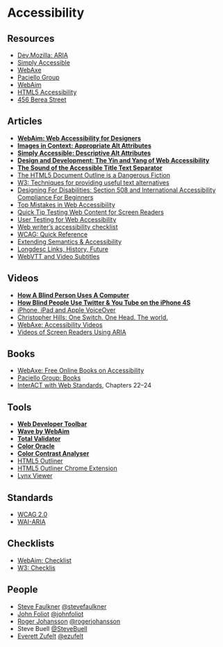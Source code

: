 # Accessibility

## Resources

- [Dev.Mozilla: ARIA](https://developer.mozilla.org/en/aria)
- [Simply Accessible](http://simplyaccessible.com/)
- [WebAxe](http://www.webaxe.org/)
- [Paciello Group](http://www.paciellogroup.com/blog/)
- [WebAim](http://webaim.org/)
- [HTML5 Accessibility](http://html5accessibility.com/)
- [456 Berea Street](http://www.456bereastreet.com/)

## Articles

- **[WebAim: Web Accessibility for Designers](http://webaim.org/resources/designers/)**
- **[Images in Context: Appropriate Alt Attributes](http://simplyaccessible.com/article/images-in-context/)**
- **[Simply Accessible: Descriptive Alt Attributes](http://simplyaccessible.com/bpow/descriptive-alt-attributes/)**
- **[Design and Development: The Yin and Yang of Web Accessibility](http://simplyaccessible.com/article/both/)**
- **[The Sound of the Accessible Title Text Separator](http://www.standards-schmandards.com/2004/title-text-separators/)**
- [The HTML5 Document Outline is a Dangerous Fiction](http://blog.paciellogroup.com/2013/10/html5-document-outline/)
- [W3: Techniques for providing useful text alternatives](http://dev.w3.org/html5/alt-techniques/)
- [Designing For Disabilities: Section 508 and International Accessibility Compliance For Beginners](http://www.sitepoint.com/designing-disabilities-section-508-international-accessibility-compliance-beginners/)
- [Top Mistakes in Web Accessibility](http://www.slideshare.net/wojciechzajac/top-mistakes-in-web-accessibility)
- [Quick Tip Testing Web Content for Screen Readers](http://www.iheni.com/quick-tip-testing-web-content-for-screen-readers-without-a-screen-reader/)
- [User Testing for Web Accessibility](http://sixrevisions.com/usabilityaccessibility/user-testing-web-accessibility/)
- [Web writer’s accessibility checklist](http://www.4syllables.com.au/resources/templates-checklists/accessibility-checklist/)
- [WCAG: Quick Reference](http://www.w3.org/WAI/WCAG20/quickref/)
- [Extending Semantics & Accessibility](http://learn.shayhowe.com/advanced-html-css/semantics-accessibility)
- [Longdesc Links, History, Future](http://www.webaxe.org/longdesc-links-history-future/)
- [WebVTT and Video Subtitles](http://www.iandevlin.com/blog/2011/05/html5/webvtt-and-video-subtitles)

## Videos

- **[How A Blind Person Uses A Computer](http://www.youtube.com/watch?v=UzffnbBex6c)**
- **[How Blind People Use Twitter & You Tube on the iPhone 4S](http://www.youtube.com/watch?v=c0nvdiRdehw)**
- [iPhone, iPad and Apple VoiceOver](http://www.youtube.com/watch?v=QEDzitE2w_0)
- [Christopher Hills: One Switch. One Head. The world.](http://www.youtube.com/watch?v=cSSgndQ5mVs)
- [WebAxe: Accessibility Videos](http://www.webaxe.org/accessibility-videos/)
- [Videos of Screen Readers Using ARIA](http://zomigi.com/blog/videos-of-screen-readers-using-aria/)

## Books

- [WebAxe: Free Online Books on Accessibility](http://www.webaxe.org/free-online-books-on-accessibility/)
- [Paciello Group: Books](http://www.paciellogroup.com/resources/books)
- [InterACT with Web Standards](http://www.amazon.ca/dp/0321703529/), Chapters 22–24

## Tools

- **[Web Developer Toolbar](http://chrispederick.com/work/web-developer/)**
- **[Wave by WebAim](http://wave.webaim.org/)**
- **[Total Validator](http://www.totalvalidator.com/index.html)**
- **[Color Oracle](http://colororacle.org/)**
- **[Color Contrast Analyser](http://www.paciellogroup.com/resources/contrastAnalyser)**
- [HTML5 Outliner](http://gsnedders.html5.org/outliner/)
- [HTML5 Outliner Chrome Extension](https://chrome.google.com/webstore/detail/afoibpobokebhgfnknfndkgemglggomo)
- [Lynx Viewer](http://www.clickability.co.uk/lynx-viewer.php)

## Standards

- [WCAG 2.0](http://www.w3.org/TR/WCAG20/)
- [WAI-ARIA](http://www.w3.org/TR/wai-aria/)

## Checklists

- [WebAim: Checklist](http://webaim.org/standards/wcag/checklist)
- [W3: Checklis](http://www.w3.org/TR/2006/WD-WCAG20-20060427/appendixB.html)

## People

- [Steve Faulkner](http://www.paciellogroup.com/) [@stevefaulkner](http://twitter.com/stevefaulkner)
- [John Foliot](http://john.foliot.ca/) [@johnfoliot](http://twitter.com/johnfoliot)
- [Roger Johansson](http://www.456bereastreet.com/) [@rogerjohansson](http://twitter.com/rogerjohansson)
- Steve Buell [@SteveBuell](http://twitter.com/SteveBuell)
- [Everett Zufelt](http://zufelt.ca/) [@ezufelt](http://twitter.com/ezufelt)

